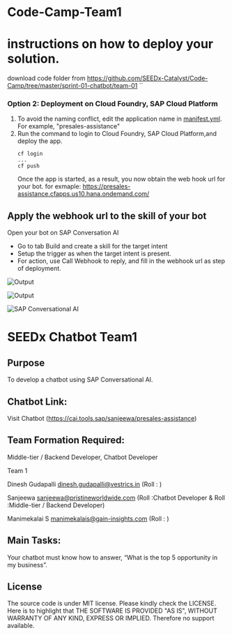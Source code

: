 # Code-Camp-Team1

# instructions on how to deploy your solution.

download code folder from https://github.com/SEEDx-Catalyst/Code-Camp/tree/master/sprint-01-chatbot/team-01
``
### Option 2: Deployment on Cloud Foundry, SAP Cloud Platform

1. To avoid the naming conflict, edit the application name in [manifest.yml](https://github.com/SEEDx-Catalyst/Code-Camp/blob/master/sprint-01-chatbot/team-01/presales-assistance-bot/presales_assistance_webhook.js). For example, "presales-assistance"
2. Run the command to login to Cloud Foundry, SAP Cloud Platform,and deploy the app.
    ```
    cf login
    ...
    cf push
    ```
    Once the app is started, as a result, you now obtain the web hook url for your bot. for exmaple: https://presales-assistance.cfapps.us10.hana.ondemand.com/
## Apply the webhook url to the skill of your bot
Open your bot on SAP Conversation AI
* Go to tab Build and create a skill for the target intent 
* Setup the trigger as when the target intent is present. 
* For action, use Call Webhook to reply, and fill in the webhook url as step of deployment.

![Output](https://github.com/SEEDx-Catalyst/Code-Camp/blob/master/sprint-01-chatbot/team-01/presales-assistance-bot/slack_presales-assistance-bot%20v2.1_1.gif)


![Output](https://github.com/SEEDx-Catalyst/Code-Camp/blob/master/sprint-01-chatbot/team-01/presales-assistance-bot/presales-assistance-bot%20v1.gif)


![SAP Conversational AI](https://i.imgur.com/mKxXnBu.png)

# SEEDx Chatbot Team1

## Purpose
To develop a chatbot using SAP Conversational AI.

## Chatbot Link: 
 Visit Chatbot (https://cai.tools.sap/sanjeewa/presales-assistance)

## Team Formation Required: 
Middle-tier / Backend Developer, Chatbot Developer

Team 1		

Dinesh Gudapalli	dinesh.gudapalli@vestrics.in (Roll : )

Sanjeewa	sanjeewa@pristineworldwide.com (Roll :Chatbot Developer & Roll :Middle-tier / Backend Developer)

Manimekalai S manimekalais@gain-insights.com (Roll : )


## Main Tasks: 
Your chatbot must know how to answer, “What is the top 5 opportunity in my business”.

## License
The source code is under MIT license. Please kindly check the LICENSE. Here is to highlight that THE SOFTWARE IS PROVIDED "AS IS", WITHOUT WARRANTY OF ANY KIND, EXPRESS OR IMPLIED. Therefore no support available.


